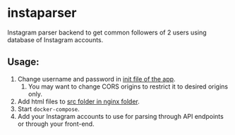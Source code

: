 # instaparser
Instagram parser backend to get common followers of 2 users using database of
Instagram accounts.
## Usage:
1. Change username and password in [init file of the app](/flaskapp/app/__init__.py).
    1. You may want to change CORS origins to restrict it to desired origins only.
1. Add html files to [src folder in nginx folder](/nginx).
1. Start `docker-compose`.
1. Add your Instagram accounts to use for parsing through API endpoints or through your front-end.

